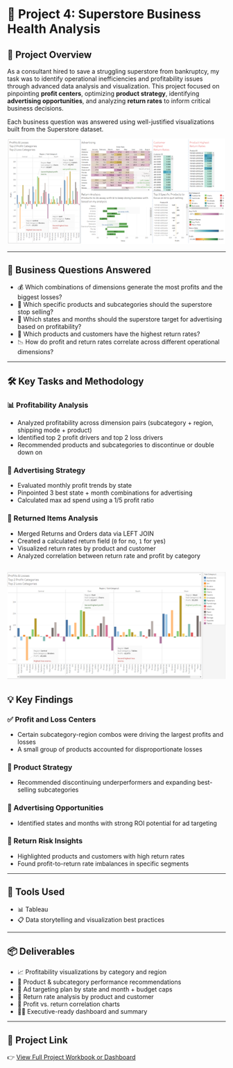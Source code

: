 # 🏬 Project 4: Superstore Business Health Analysis

## 🧭 Project Overview  
As a consultant hired to save a struggling superstore from bankruptcy, my task was to identify operational inefficiencies and profitability issues through advanced data analysis and visualization. This project focused on pinpointing **profit centers**, optimizing **product strategy**, identifying **advertising opportunities**, and analyzing **return rates** to inform critical business decisions.

Each business question was answered using well-justified visualizations built from the Superstore dataset.

![Alternative text](./4_1.PNG)

---

## 🧠 Business Questions Answered  
- 💰 Which combinations of dimensions generate the most profits and the biggest losses?  
- 🚫 Which specific products and subcategories should the superstore stop selling?  
- 📍 Which states and months should the superstore target for advertising based on profitability?  
- 🔁 Which products and customers have the highest return rates?  
- 📉 How do profit and return rates correlate across different operational dimensions?

---

## 🛠️ Key Tasks and Methodology

### 📊 Profitability Analysis  
- Analyzed profitability across dimension pairs (subcategory + region, shipping mode + product)  
- Identified top 2 profit drivers and top 2 loss drivers  
- Recommended products and subcategories to discontinue or double down on

### 📣 Advertising Strategy  
- Evaluated monthly profit trends by state  
- Pinpointed 3 best state + month combinations for advertising  
- Calculated max ad spend using a 1/5 profit ratio

### 🚨 Returned Items Analysis  
- Merged Returns and Orders data via LEFT JOIN  
- Created a calculated return field (`0` for no, `1` for yes)  
- Visualized return rates by product and customer  
- Analyzed correlation between return rate and profit by category
  
![Alternative text](./4_2.PNG)
---

## 💡 Key Findings

### ✅ Profit and Loss Centers  
- Certain subcategory-region combos were driving the largest profits and losses  
- A small group of products accounted for disproportionate losses

### 🧾 Product Strategy  
- Recommended discontinuing underperformers and expanding best-selling subcategories

### 🎯 Advertising Opportunities  
- Identified states and months with strong ROI potential for ad targeting

### 🔄 Return Risk Insights  
- Highlighted products and customers with high return rates  
- Found profit-to-return rate imbalances in specific segments

---

## 🧰 Tools Used  
- 📊 Tableau 
- 📋 Data storytelling and visualization best practices

---

## 📦 Deliverables  
- 📈 Profitability visualizations by category and region  
- 🧩 Product & subcategory performance recommendations  
- 📍 Ad targeting plan by state and month + budget caps  
- 🔁 Return rate analysis by product and customer  
- 🔄 Profit vs. return correlation charts  
- 🧑‍💼 Executive-ready dashboard and summary

---

## 🔗 Project Link  
👉 [View Full Project Workbook or Dashboard](https://public.tableau.com/views/README_md3/SuperstoreAnalysis?:language=en-US&publish=yes&:sid=&:redirect=auth&:display_count=n&:origin=viz_share_link)

